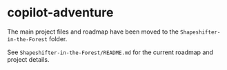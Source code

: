 # copilot-adventure

The main project files and roadmap have been moved to the `Shapeshifter-in-the-Forest` folder.

See `Shapeshifter-in-the-Forest/README.md` for the current roadmap and project details.

